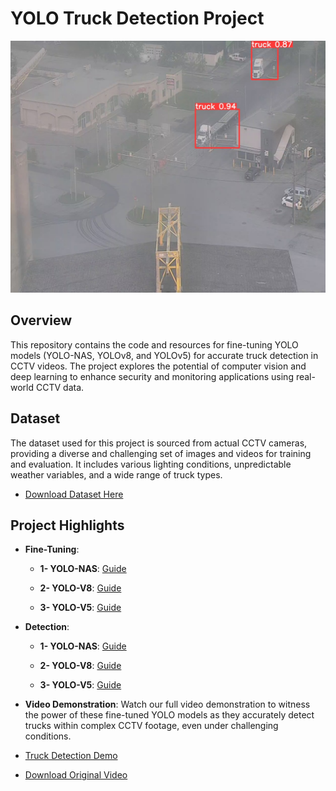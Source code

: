 # YOLO Truck Detection Project

![Truck Detection result](https://github.com/Fatemeh-Farnaghizadeh/Fine-Tuning-YOLOV5-V8-NAS/blob/master/demo_img.jpg)

## Overview

This repository contains the code and resources for fine-tuning YOLO models (YOLO-NAS, YOLOv8, and YOLOv5) for accurate truck detection in CCTV videos. The project explores the potential of computer vision and deep learning to enhance security and monitoring applications using real-world CCTV data.

## Dataset

The dataset used for this project is sourced from actual CCTV cameras, providing a diverse and challenging set of images and videos for training and evaluation. It includes various lighting conditions, unpredictable weather variables, and a wide range of truck types.

- [Download Dataset Here](https://github.com/Fatemeh-Farnaghizadeh/Fine-Tuning-YOLOV5-V8-NAS/tree/master/Data/TruckDataset)

## Project Highlights

- **Fine-Tuning**:

    - **1- YOLO-NAS**: [Guide](https://github.com/Fatemeh-Farnaghizadeh/Fine-Tuning-YOLOV5-V8-NAS/blob/master/YoloNas_Module/YoloNAS_Train_Guide.docx)

    - **2- YOLO-V8**: [Guide](https://github.com/Fatemeh-Farnaghizadeh/Fine-Tuning-YOLOV5-V8-NAS/blob/master/Yolov8_Module/Yolov8_Trrain_Guide.docx)

    - **3- YOLO-V5**: [Guide](https://github.com/Fatemeh-Farnaghizadeh/Fine-Tuning-YOLOV5-V8-NAS/blob/master/Yolov5_Module/Yolov5_Train_Guide_CLI.docx)

- **Detection**:

    - **1- YOLO-NAS**: [Guide](https://github.com/Fatemeh-Farnaghizadeh/Fine-Tuning-YOLOV5-V8-NAS/blob/master/YoloNas_Module/YoloNAS_Detection_Guide.docx)

    - **2- YOLO-V8**: [Guide](https://github.com/Fatemeh-Farnaghizadeh/Fine-Tuning-YOLOV5-V8-NAS/blob/master/Yolov8_Module/Yolov8_Detection_Guide.docx)

    - **3- YOLO-V5**: [Guide](https://github.com/Fatemeh-Farnaghizadeh/Fine-Tuning-YOLOV5-V8-NAS/blob/master/Yolov5_Module/Yolov5_Detection_Guide.docx)

- **Video Demonstration**: Watch our full video demonstration to witness the power of these fine-tuned YOLO models as they accurately detect trucks within complex CCTV footage, even under challenging conditions.
- [Truck Detection Demo](https://github.com/Fatemeh-Farnaghizadeh/Fine-Tuning-YOLOV5-V8-NAS/blob/master/all_yolo.mp4)
- [Download Original Video](http://dmiftp.uqtr.ca/Public/FMeunier/ImagesETVideo/VideoCamions/)

